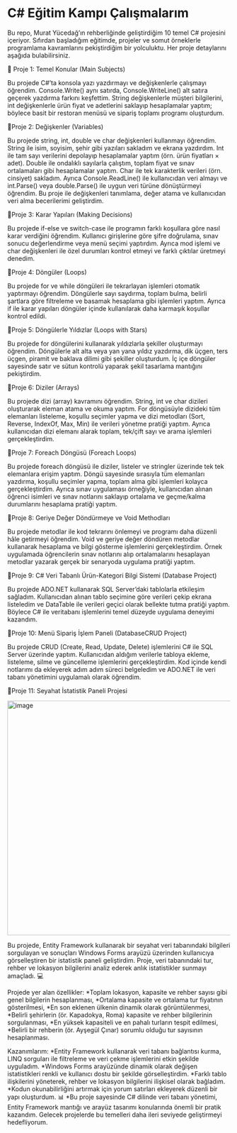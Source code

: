 # C# Eğitim Kampı Çalışmalarım
Bu repo, Murat Yücedağ’ın rehberliğinde geliştirdiğim 10 temel C# projesini içeriyor. Sıfırdan başladığım eğitimde, projeler ve somut örneklerle programlama kavramlarını pekiştirdiğim bir yolculuktu. Her proje detaylarını aşağıda bulabilirsiniz.

📍 Proje 1: Temel Konular (Main Subjects)

Bu projede C#’ta konsola yazı yazdırmayı ve değişkenlerle çalışmayı öğrendim. Console.Write() aynı satırda, Console.WriteLine() alt satıra geçerek yazdırma farkını keşfettim. String değişkenlerle müşteri bilgilerini, int değişkenlerle ürün fiyat ve adetlerini saklayıp hesaplamalar yaptım; böylece basit bir restoran menüsü ve sipariş toplamı programı oluşturdum.

📍Proje 2: Değişkenler (Variables)

Bu projede string, int, double ve char değişkenleri kullanmayı öğrendim.
  String ile isim, soyisim, şehir gibi yazıları sakladım ve ekrana yazdırdım.
  Int ile tam sayı verilerini depolayıp hesaplamalar yaptım (örn. ürün fiyatları × adet).
  Double ile ondalıklı sayılarla çalıştım, toplam fiyat ve sınav ortalamaları gibi hesaplamalar yaptım.
  Char ile tek karakterlik verileri (örn. cinsiyet) sakladım.
  Ayrıca Console.ReadLine() ile kullanıcıdan veri almayı ve int.Parse() veya double.Parse() ile uygun veri türüne dönüştürmeyi öğrendim.
  Bu proje ile değişkenleri tanımlama, değer atama ve kullanıcıdan veri alma becerilerimi geliştirdim.

📍Proje 3: Karar Yapıları (Making Decisions)

Bu projede if-else ve switch-case ile programın farklı koşullara göre nasıl karar verdiğini öğrendim. Kullanıcı girişlerine göre şifre doğrulama, sınav sonucu değerlendirme veya menü seçimi yaptırdım. Ayrıca mod işlemi ve char değişkenleri ile özel durumları kontrol etmeyi ve farklı çıktılar üretmeyi denedim.

📍Proje 4: Döngüler (Loops)

Bu projede for ve while döngüleri ile tekrarlayan işlemleri otomatik yaptırmayı öğrendim. Döngülerle sayı saydırma, toplam bulma, belirli şartlara göre filtreleme ve basamak hesaplama gibi işlemleri yaptım. Ayrıca if ile karar yapıları döngüler içinde kullanılarak daha karmaşık koşullar kontrol edildi.

📍Proje 5: Döngülerle Yıldızlar (Loops with Stars)

Bu projede for döngülerini kullanarak yıldızlarla şekiller oluşturmayı öğrendim. Döngülerle alt alta veya yan yana yıldız yazdırma, dik üçgen, ters üçgen, piramit ve baklava dilimi gibi şekiller oluşturdum. İç içe döngüler sayesinde satır ve sütun kontrolü yaparak şekil tasarlama mantığını pekiştirdim.

📍Proje 6: Diziler (Arrays)

Bu projede dizi (array) kavramını öğrendim. String, int ve char dizileri oluşturarak eleman atama ve okuma yaptım. For döngüsüyle dizideki tüm elemanları listeleme, koşullu seçimler yapma ve dizi metodları (Sort, Reverse, IndexOf, Max, Min) ile verileri yönetme pratiği yaptım. Ayrıca kullanıcıdan dizi elemanı alarak toplam, tek/çift sayı ve arama işlemleri gerçekleştirdim.

📍Proje 7: Foreach Döngüsü (Foreach Loops)

Bu projede foreach döngüsü ile diziler, listeler ve stringler üzerinde tek tek elemanlara erişim yaptım. Döngü sayesinde sırasıyla tüm elemanları yazdırma, koşullu seçimler yapma, toplam alma gibi işlemleri kolayca gerçekleştirdim. Ayrıca sınav uygulaması örneğiyle, kullanıcıdan alınan öğrenci isimleri ve sınav notlarını saklayıp ortalama ve geçme/kalma durumlarını hesaplama pratiği yaptım.

📍Proje 8: Geriye Değer Döndürmeye ve Void Methodları

Bu projede metodlar ile kod tekrarını önlemeyi ve programı daha düzenli hâle getirmeyi öğrendim. Void ve geriye değer döndüren metodlar kullanarak hesaplama ve bilgi gösterme işlemlerini gerçekleştirdim. Örnek uygulamada öğrencilerin sınav notlarını alıp ortalamalarını hesaplayan metodlar yazarak gerçek bir senaryoda uygulama pratiği yaptım.

📍Proje 9: C# Veri Tabanlı Ürün-Kategori Bilgi Sistemi (Database Project) 

Bu projede ADO.NET kullanarak SQL Server’daki tablolarla etkileşim sağladım. Kullanıcıdan alınan tablo seçimine göre verileri çekip ekrana listeledim ve DataTable ile verileri geçici olarak bellekte tutma pratiği yaptım. Böylece C# ile veritabanı işlemlerini temel düzeyde uygulama deneyimi kazandım.

📍Proje 10: Menü Sipariş İşlem Paneli (DatabaseCRUD Project)

Bu projede CRUD (Create, Read, Update, Delete) işlemlerini C# ile SQL Server üzerinde yaptım. Kullanıcıdan aldığım verilerle tabloya ekleme, listeleme, silme ve güncelleme işlemlerini gerçekleştirdim. Kod içinde kendi notlarımı da ekleyerek adım adım süreci belgeledim ve ADO.NET ile veri tabanı yönetimini uygulamalı olarak öğrendim.

📍Proje 11: Seyahat İstatistik Paneli Projesi

<img width="951" height="529" alt="image" src="https://github.com/user-attachments/assets/eb16ce35-3975-4bed-abc6-7abe4c24d0ca" />


Bu projede, Entity Framework kullanarak bir seyahat veri tabanındaki bilgileri sorgulayan ve sonuçları Windows Forms arayüzü üzerinden kullanıcıya görselleştiren bir istatistik paneli geliştirdim. Proje, veri tabanındaki tur, rehber ve lokasyon bilgilerini analiz ederek anlık istatistikler sunmayı amaçladı. 💻

Projede yer alan özellikler:
*Toplam lokasyon, kapasite ve rehber sayısı gibi genel bilgilerin hesaplanması,
*Ortalama kapasite ve ortalama tur fiyatının gösterilmesi,
*En son eklenen ülkenin dinamik olarak görüntülenmesi,
*Belirli şehirlerin (ör. Kapadokya, Roma) kapasite ve rehber bilgilerinin sorgulanması,
*En yüksek kapasiteli ve en pahalı turların tespit edilmesi,
*Belirli bir rehberin (ör. Ayşegül Çınar) sorumlu olduğu tur sayısının hesaplanması.

Kazanımlarım:
*Entity Framework kullanarak veri tabanı bağlantısı kurma, LINQ sorguları ile filtreleme ve veri çekme işlemlerini etkin şekilde uyguladım.
*Windows Forms arayüzünde dinamik olarak değişen istatistikleri renkli ve kullanıcı dostu bir şekilde görselleştirdim.
*Farklı tablo ilişkilerini yöneterek, rehber ve lokasyon bilgilerini ilişkisel olarak bağladım.
*Kodun okunabilirliğini artırmak için yorum satırları ekleyerek düzenli bir yapı oluşturdum. 📊
*Bu proje sayesinde C# dilinde veri tabanı yönetimi, Entity Framework mantığı ve arayüz tasarımı konularında önemli bir pratik kazandım. Gelecek projelerde bu temelleri daha ileri seviyede geliştirmeyi hedefliyorum.

